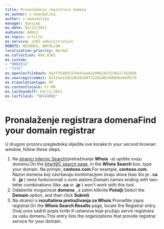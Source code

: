 ```yaml
---
title: Pronalaženje registrara domena
ms.author: v-smandalika
author: v-smandalika
manager: dansimp
ms.date: 02/23/2021
audience: Admin
ms.topic: article
ms.service: o365-administration
ROBOTS: NOINDEX, NOFOLLOW
localization_priority: Normal
ms.collection: Adm_O365
ms.custom:
- "9002531"
- "7375"
ms.openlocfilehash: 0a3f35489337e641ea0a300618c5336417262056
ms.sourcegitcommit: 6312ee31561db36104f32282d019d069ede69174
ms.translationtype: MT
ms.contentlocale: hr-HR
ms.lasthandoff: 03/11/2021
ms.locfileid: "50743892"
---
```

# <a name="find-your-domain-registrar"></a><span data-ttu-id="d43ba-102">Pronalaženje registrara domena</span><span class="sxs-lookup"><span data-stu-id="d43ba-102">Find your domain registrar</span></span>

<span data-ttu-id="d43ba-103">U drugom prozoru preglednika slijedite ove korake:</span><span class="sxs-lookup"><span data-stu-id="d43ba-103">In your second browser window, follow these steps:</span></span>

1. <span data-ttu-id="d43ba-104">Na [stranici internic Search](https://lookup.icann.org/)(pretraživanje **Whois** -a) upišite svoju domenu.</span><span class="sxs-lookup"><span data-stu-id="d43ba-104">On the [InterNIC search page](https://lookup.icann.org/), in the **Whois Search** box, type your domain.</span></span> <span data-ttu-id="d43ba-105">Na primjer, **contoso.com**.</span><span class="sxs-lookup"><span data-stu-id="d43ba-105">For example, **contoso.com**.</span></span> <span data-ttu-id="d43ba-106">Nazivi domena koji završavaju kombinacijom dvaju slova (kao što je **. ca** ili **. jp** ) neće funkcionirati s ovim alatom.</span><span class="sxs-lookup"><span data-stu-id="d43ba-106">Domain names ending with two-letter combinations (like **.ca** or **.jp** ) won't work with this tool.</span></span>
2. <span data-ttu-id="d43ba-107">Odaberite mogućnost **domena** , a zatim kliknite **Pošalji**.</span><span class="sxs-lookup"><span data-stu-id="d43ba-107">Select the **Domain** option, and then click **Submit**.</span></span>
3. <span data-ttu-id="d43ba-108">Na stranici s **rezultatima pretraživanja za Whois** Pronađite zapis registrar.</span><span class="sxs-lookup"><span data-stu-id="d43ba-108">On the **Whois Search Results** page, locate the Registrar entry.</span></span> <span data-ttu-id="d43ba-109">Ovaj unos sadrži popis tvrtki ili ustanova koje pružaju servis registrara za vašu domenu.</span><span class="sxs-lookup"><span data-stu-id="d43ba-109">This entry lists the organizations that provide registrar service for your domain.</span></span>
